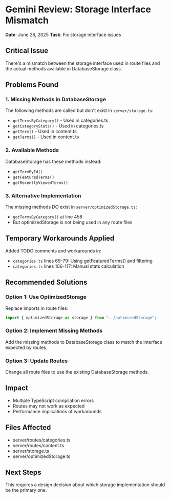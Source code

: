# Gemini Review: Storage Interface Mismatch

**Date**: June 26, 2025
**Task**: Fix storage interface issues

## Critical Issue
There's a mismatch between the storage interface used in route files and the actual methods available in DatabaseStorage class.

## Problems Found

### 1. Missing Methods in DatabaseStorage
The following methods are called but don't exist in `server/storage.ts`:
- `getTermsByCategory()` - Used in categories.ts
- `getCategoryStats()` - Used in categories.ts
- `getTerm()` - Used in content.ts
- `getTerms()` - Used in content.ts

### 2. Available Methods
DatabaseStorage has these methods instead:
- `getTermById()`
- `getFeaturedTerms()`
- `getRecentlyViewedTerms()`

### 3. Alternative Implementation
The missing methods DO exist in `server/optimizedStorage.ts`:
- `getTermsByCategory()` at line 458
- But optimizedStorage is not being used in any route files

## Temporary Workarounds Applied
Added TODO comments and workarounds in:
- `categories.ts` lines 69-79: Using getFeaturedTerms() and filtering
- `categories.ts` lines 106-117: Manual stats calculation

## Recommended Solutions

### Option 1: Use OptimizedStorage
Replace imports in route files:
```typescript
import { optimizedStorage as storage } from "../optimizedStorage";
```

### Option 2: Implement Missing Methods
Add the missing methods to DatabaseStorage class to match the interface expected by routes.

### Option 3: Update Routes
Change all route files to use the existing DatabaseStorage methods.

## Impact
- Multiple TypeScript compilation errors
- Routes may not work as expected
- Performance implications of workarounds

## Files Affected
- server/routes/categories.ts
- server/routes/content.ts
- server/storage.ts
- server/optimizedStorage.ts

## Next Steps
This requires a design decision about which storage implementation should be the primary one.